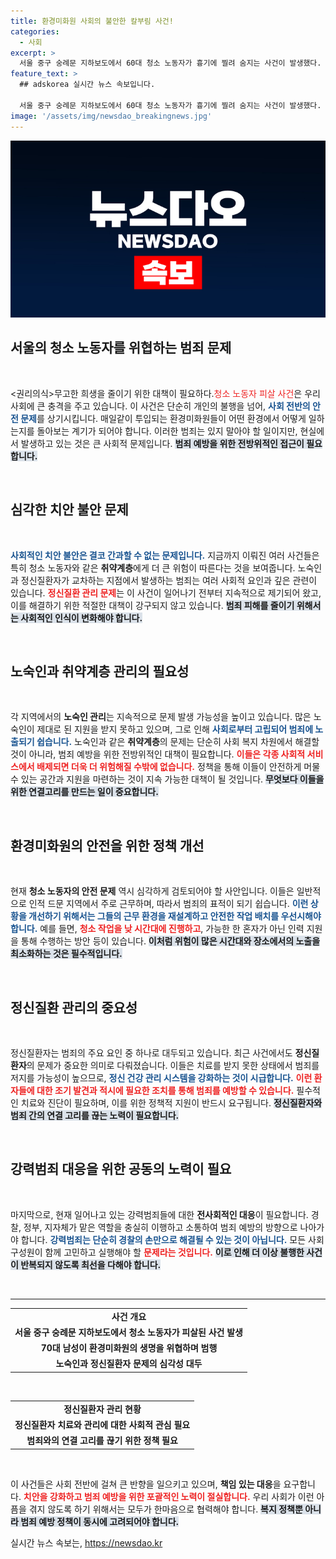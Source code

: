```yaml
---
title: 환경미화원 사회의 불안한 칼부림 사건!
categories:
  - 사회
excerpt: >
  서울 중구 숭례문 지하보도에서 60대 청소 노동자가 흉기에 찔려 숨지는 사건이 발생했다. 노숙인 문제와 정신질환자는 강력사건의 근본 원인으로 지적되며, 치안 대책의 필요성이 커지고 있다.
feature_text: >
  ## adskorea 실시간 뉴스 속보입니다.

  서울 중구 숭례문 지하보도에서 60대 청소 노동자가 흉기에 찔려 숨지는 사건이 발생했다. 노숙인 문제와 정신질환자는 강력사건의 근본 원인으로 지적되며, 치안 대책의 필요성이 커지고 있다.
image: '/assets/img/newsdao_breakingnews.jpg'
---
```


<p><img src="/assets/img/newsdao_breakingnews.jpg" alt="adskorea 속보" /></p>

<h2 data-ke-size="size26">서울의 청소 노동자를 위협하는 범죄 문제</h2>

<p data-ke-size="size16">&nbsp;</p>

<p>&lt;권리의식&gt;무고한 희생을 줄이기 위한 대책이 필요하다.</권리의식&gt; 최근 서울 중구에서 발생한 <b><span style="color: #ee2323;">청소 노동자 피살 사건</span></b>은 우리 사회에 큰 충격을 주고 있습니다. 이 사건은 단순히 개인의 불행을 넘어, <b><span style="color: #1a5490;">사회 전반의 안전 문제</span></b>를 상기시킵니다. 매일같이 투입되는 환경미화원들이 어떤 환경에서 어떻게 일하는지를 돌아보는 계기가 되어야 합니다. 이러한 범죄는 있지 말아야 할 일이지만, 현실에서 발생하고 있는 것은 큰 사회적 문제입니다. <b><span style="background-color: #21538527;">범죄 예방을 위한 전방위적인 접근이 필요합니다.</span></b> </p>

<p data-ke-size="size16">&nbsp;</p>

<h2 data-ke-size="size26">심각한 치안 불안 문제</h2>

<p data-ke-size="size16">&nbsp;</p>

<p><b><span style="color: #1a5490;">사회적인 치안 불안은 결코 간과할 수 없는 문제입니다.</span></b> 지금까지 이뤄진 여러 사건들은 특히 청소 노동자와 같은 <b>취약계층</b>에게 더 큰 위험이 따른다는 것을 보여줍니다. 노숙인과 정신질환자가 교차하는 지점에서 발생하는 범죄는 여러 사회적 요인과 깊은 관련이 있습니다. <b><span style="color: #ee2323;">정신질환 관리 문제</span></b>는 이 사건이 일어나기 전부터 지속적으로 제기되어 왔고, 이를 해결하기 위한 적절한 대책이 강구되지 않고 있습니다. <b><span style="background-color: #21538527;">범죄 피해를 줄이기 위해서는 사회적인 인식이 변화해야 합니다.</span></b> </p>

<p data-ke-size="size16">&nbsp;</p>

<h2 data-ke-size="size26">노숙인과 취약계층 관리의 필요성</h2>

<p data-ke-size="size16">&nbsp;</p>

<p>각 지역에서의 <b>노숙인 관리</b>는 지속적으로 문제 발생 가능성을 높이고 있습니다. 많은 노숙인이 제대로 된 지원을 받지 못하고 있으며, 그로 인해 <b><span style="color: #1a5490;">사회로부터 고립되어 범죄에 노출되기 쉽습니다.</span></b> 노숙인과 같은 <b>취약계층</b>의 문제는 단순히 사회 복지 차원에서 해결할 것이 아니라, 범죄 예방을 위한 전방위적인 대책이 필요합니다. <b><span style="color: #ee2323;">이들은 각종 사회적 서비스에서 배제되면 더욱 더 위험해질 수밖에 없습니다.</span></b> 정책을 통해 이들이 안전하게 머물 수 있는 공간과 지원을 마련하는 것이 지속 가능한 대책이 될 것입니다. <b><span style="background-color: #21538527;">무엇보다 이들을 위한 연결고리를 만드는 일이 중요합니다.</span></b></p>

<p data-ke-size="size16">&nbsp;</p>

<h2 data-ke-size="size26">환경미화원의 안전을 위한 정책 개선</h2>

<p data-ke-size="size16">&nbsp;</p>

<p>현재 <b>청소 노동자의 안전 문제</b> 역시 심각하게 검토되어야 할 사안입니다. 이들은 일반적으로 인적 드문 지역에서 주로 근무하며, 따라서 범죄의 표적이 되기 쉽습니다. <b><span style="color: #1a5490;">이런 상황을 개선하기 위해서는 그들의 근무 환경을 재설계하고 안전한 작업 배치를 우선시해야 합니다.</span></b> 예를 들면, <b><span style="color: #ee2323;">청소 작업을 낮 시간대에 진행하고</span></b>, 가능한 한 혼자가 아닌 인력 지원을 통해 수행하는 방안 등이 있습니다. <b><span style="background-color: #21538527;">이처럼 위험이 많은 시간대와 장소에서의 노출을 최소화하는 것은 필수적입니다.</span></b> </p>

<p data-ke-size="size16">&nbsp;</p>

<h2 data-ke-size="size26">정신질환 관리의 중요성</h2>

<p data-ke-size="size16">&nbsp;</p>

<p>정신질환자는 범죄의 주요 요인 중 하나로 대두되고 있습니다. 최근 사건에서도 <b>정신질환자</b>의 문제가 중요한 의미로 다뤄졌습니다. 이들은 치료를 받지 못한 상태에서 범죄를 저지를 가능성이 높으므로, <b><span style="color: #1a5490;">정신 건강 관리 시스템을 강화하는 것이 시급합니다.</span></b> <b><span style="color: #ee2323;">이런 환자들에 대한 조기 발견과 적시에 필요한 조치를 통해 범죄를 예방할 수 있습니다.</span></b> 필수적인 치료와 진단이 필요하며, 이를 위한 정책적 지원이 반드시 요구됩니다. <b><span style="background-color: #21538527;">정신질환자와 범죄 간의 연결 고리를 끊는 노력이 필요합니다.</span></b></p>

<p data-ke-size="size16">&nbsp;</p>

<h2 data-ke-size="size26">강력범죄 대응을 위한 공동의 노력이 필요</h2>

<p data-ke-size="size16">&nbsp;</p>

<p>마지막으로, 현재 일어나고 있는 강력범죄들에 대한 <b>전사회적인 대응</b>이 필요합니다. 경찰, 정부, 지자체가 맡은 역할을 충실히 이행하고 소통하여 범죄 예방의 방향으로 나아가야 합니다. <b><span style="color: #1a5490;">강력범죄는 단순히 경찰의 손만으로 해결될 수 있는 것이 아닙니다.</span></b> 모든 사회 구성원이 함께 고민하고 실행해야 할 <b><span style="color: #ee2323;">문제라는 것입니다.</span></b> <b><span style="background-color: #21538527;">이로 인해 더 이상 불행한 사건이 반복되지 않도록 최선을 다해야 합니다.</span></b></p>

<p data-ke-size="size16">&nbsp;</p>

<hr>

<table style="width: 100%;"> 
<tr> 
<td style="text-align: center; height: 17px;"><b>사건 개요</b></td> 
</tr> 
<tr> 
<td style="text-align: center; height: 17px;"><b>서울 중구 숭례문 지하보도에서 청소 노동자가 피살된 사건 발생</b></td> 
</tr> 
<tr> 
<td style="text-align: center; height: 17px;"><b>70대 남성이 환경미화원의 생명을 위협하며 범행</b></td> 
</tr> 
<tr> 
<td style="text-align: center; height: 17px;"><b>노숙인과 정신질환자 문제의 심각성 대두</b></td> 
</tr> 
</table> 

<p data-ke-size="size16">&nbsp;</p>

<table style="width: 100%;"> 
<tr> 
<td style="text-align: center; height: 17px;"><b>정신질환자 관리 현황</b></td> 
</tr> 
<tr> 
<td style="text-align: center; height: 17px;"><b>정신질환자 치료와 관리에 대한 사회적 관심 필요</b></td> 
</tr> 
<tr> 
<td style="text-align: center; height: 17px;"><b>범죄와의 연결 고리를 끊기 위한 정책 필요</b></td> 
</tr> 
</table> 

<p data-ke-size="size16">&nbsp;</p>

<p>이 사건들은 사회 전반에 걸쳐 큰 반향을 일으키고 있으며, <b>책임 있는 대응</b>을 요구합니다. <b><span style="color: #ee2323;">치안을 강화하고 범죄 예방을 위한 포괄적인 노력이 절실합니다.</span></b> 우리 사회가 이런 아픔을 겪지 않도록 하기 위해서는 모두가 한마음으로 협력해야 합니다. <b><span style="background-color: #21538527;">복지 정책뿐 아니라 범죄 예방 정책이 동시에 고려되어야 합니다.</span></b></p>
실시간 뉴스 속보는, <a href="https://newsdao.kr" rel="dofollow">https://newsdao.kr</a>


